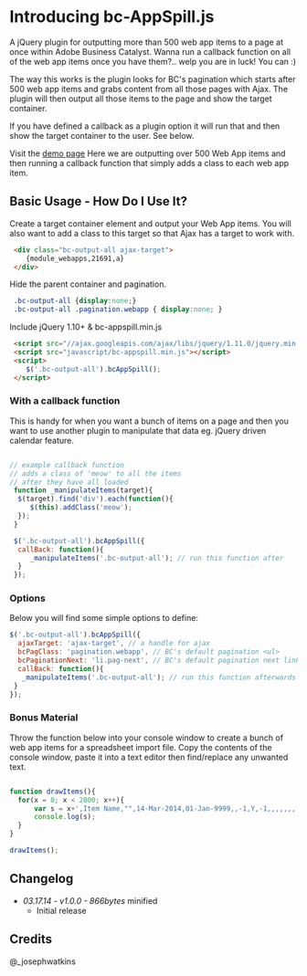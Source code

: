 # Introducing bc-AppSpill.js
A jQuery plugin for outputting more than 500 web app items to a page at once within Adobe Business Catalyst. Wanna run a callback function on all of the web app items once you have them?.. welp you are in luck! You can :)

The way this works is the plugin looks for BC's pagination which starts after 500 web app items and grabs content from all those pages with Ajax. The plugin will then output all those items to the page and show the target container. 

If you have defined a callback as a plugin option it will run that and then show the target container to the user. See below.

Visit the [demo page](http://bit.ly/1iX7FXH) Here we are outputting over 500 Web App items and then running a callback function that simply adds a class to each web app item.

## Basic Usage - How Do I Use It?
Create a target container element and output your Web App items. You will also want to add a class to this target so that Ajax has a target to work with.

```html
 <div class="bc-output-all ajax-target">
	{module_webapps,21691,a}
 </div>
```

Hide the parent container and pagination.
```css
 .bc-output-all {display:none;}
 .bc-output-all .pagination.webapp { display:none; }
```

Include jQuery 1.10+ &amp; bc-appspill.min.js

```html
 <script src="//ajax.googleapis.com/ajax/libs/jquery/1.11.0/jquery.min.js"></script>
 <script src="javascript/bc-appspill.min.js"></script>
 <script>
    $('.bc-output-all').bcAppSpill();
 </script>
```

### With a callback function
This is handy for when you want a bunch of items on a page and then you want to use another plugin to manipulate that data eg. jQuery driven calendar feature.

```javascript

// example callback function
// adds a class of 'meow' to all the items
// after they have all loaded
 function _manipulateItems(target){
  $(target).find('div').each(function(){
	 $(this).addClass('meow');
  }); 
 }

 $('.bc-output-all').bcAppSpill({
  callBack: function(){
	 _manipulateItems('.bc-output-all'); // run this function after
  }
 });

```

### Options
Below you will find some simple options to define:

```javascript
$('.bc-output-all').bcAppSpill({
  ajaxTarget: 'ajax-target', // a handle for ajax
  bcPagClass: 'pagination.webapp', // BC's default pagination <ul>
  bcPaginationNext: 'li.pag-next', // BC's default pagination next link 
  callBack: function(){
   _manipulateItems('.bc-output-all'); // run this function afterwards
 }
});
```

### Bonus Material
Throw the function below into your console window to create a bunch of web app items for a spreadsheet import file. Copy the contents of the console window, paste it into a text editor then find/replace any unwanted text.

```javascript

function drawItems(){
  for(x = 0; x < 2000; x++){
	  var s = x+',Item Name,"",14-Mar-2014,01-Jan-9999,,-1,Y,-1,,,,,,,'
	  console.log(s);
  }
}

drawItems();

```


## Changelog
* _03.17.14 - v1.0.0 - 866bytes_ minified
	* Initial release

## Credits
@_josephwatkins
